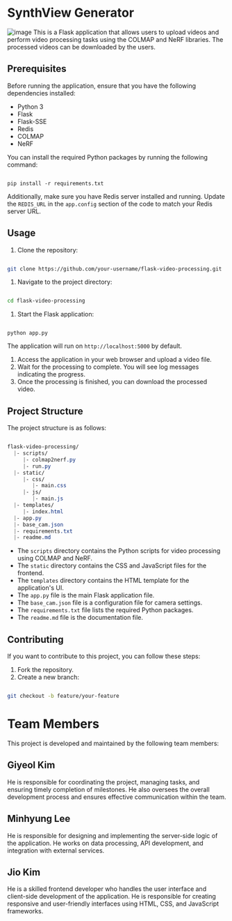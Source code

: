 # SynthView Generator
![image](https://github.com/agtmwebtoon/gachon-graduation-project/assets/50310635/cf6c089c-297e-49e1-a1dc-8f1e8fc5dfbb)
This is a Flask application that allows users to upload videos and perform video processing tasks using the COLMAP and NeRF libraries. The processed videos can be downloaded by the users.

## Prerequisites

Before running the application, ensure that you have the following dependencies installed:
- Python 3
- Flask
- Flask-SSE
- Redis
- COLMAP
- NeRF

You can install the required Python packages by running the following command:

```

pip install -r requirements.txt
```



Additionally, make sure you have Redis server installed and running. Update the `REDIS_URL` in the `app.config` section of the code to match your Redis server URL.
## Usage
1. Clone the repository:

```bash

git clone https://github.com/your-username/flask-video-processing.git
```


1. Navigate to the project directory:

```bash

cd flask-video-processing
```


1. Start the Flask application:

```

python app.py
```



The application will run on `http://localhost:5000` by default. 
1. Access the application in your web browser and upload a video file. 
2. Wait for the processing to complete. You will see log messages indicating the progress. 
3. Once the processing is finished, you can download the processed video.
## Project Structure

The project structure is as follows:

```css

flask-video-processing/
  |- scripts/
     |- colmap2nerf.py
     |- run.py
  |- static/
     |- css/
        |- main.css
     |- js/
        |- main.js
  |- templates/
     |- index.html
  |- app.py
  |- base_cam.json
  |- requirements.txt
  |- readme.md
```

 
- The `scripts` directory contains the Python scripts for video processing using COLMAP and NeRF. 
- The `static` directory contains the CSS and JavaScript files for the frontend. 
- The `templates` directory contains the HTML template for the application's UI. 
- The `app.py` file is the main Flask application file. 
- The `base_cam.json` file is a configuration file for camera settings. 
- The `requirements.txt` file lists the required Python packages. 
- The `readme.md` file is the documentation file.
## Contributing

If you want to contribute to this project, you can follow these steps: 
1. Fork the repository. 
2. Create a new branch:

```bash

git checkout -b feature/your-feature
```

# Team Members

This project is developed and maintained by the following team members:
## Giyeol Kim

He is responsible for coordinating the project, managing tasks, and ensuring timely completion of milestones. He also oversees the overall development process and ensures effective communication within the team.
## Minhyung Lee

He is responsible for designing and implementing the server-side logic of the application. He works on data processing, API development, and integration with external services.
## Jio Kim
He is a skilled frontend developer who handles the user interface and client-side development of the application. He is responsible for creating responsive and user-friendly interfaces using HTML, CSS, and JavaScript frameworks.

